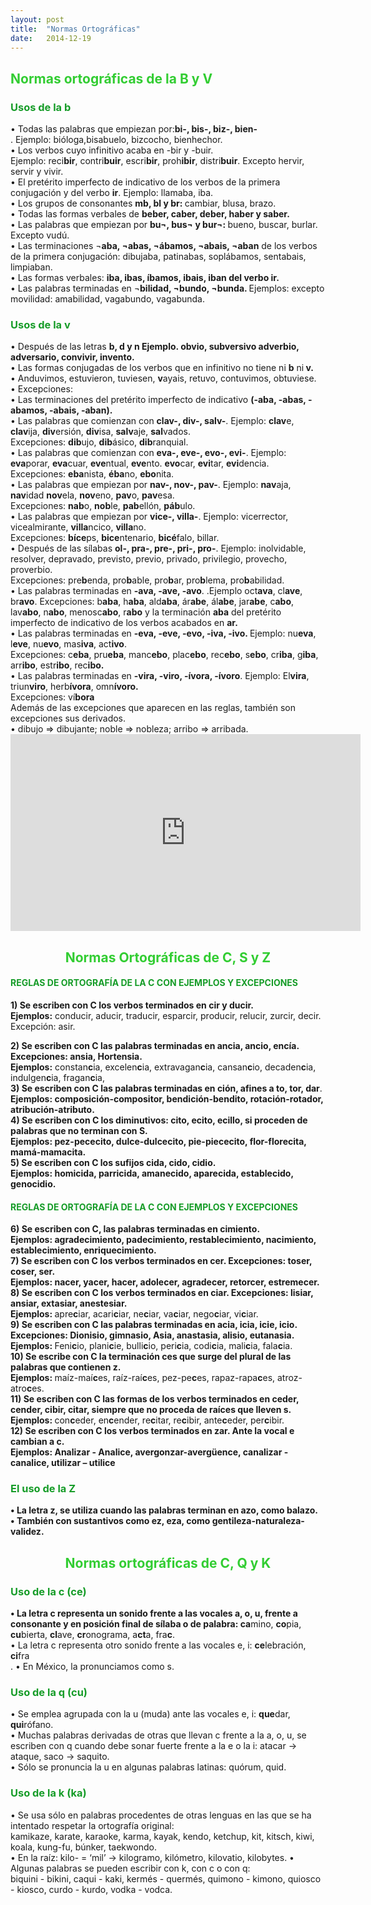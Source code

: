 ```yaml
---
layout: post
title:  "Normas Ortográficas"
date:   2014-12-19
---
```

<font color="#32CD32"><h2>Normas ortográficas de la B y V </h2></font>
<font color="#169C28"><h3>Usos de la b</h3></font>
<p>
•	Todas las palabras que empiezan por:<b>bi-, bis-, biz-, bien-</b><br>. Ejemplo: bióloga,bisabuelo, bizcocho, bienhechor.<br>
•	Los verbos cuyo infinitivo acaba en -bir y -buir.<br>
Ejemplo: reci<b>bir</b>, contri<b>buir</b>, escri<b>bir</b>, proh<b>ibir</b>, distri<b>buir</b>. Excepto hervir, servir y vivir. <br>
•	El pretérito imperfecto de indicativo de los verbos de la primera conjugación y del verbo <b>ir</b>. Ejemplo: llamaba, iba. <br>
•	Los grupos de consonantes <b>mb, bl y br: </b> cambiar, blusa, brazo. <br>
•	Todas las formas verbales de <b>beber, caber, deber, haber y saber. </b><br> 
•	Las palabras que empiezan por <b>bu¬, bus¬ y bur¬: </b> bueno, buscar, burlar. Excepto vudú.<br>
•	Las terminaciones ¬<b>aba, ¬abas, ¬ábamos, ¬abais, ¬aban</b> de los verbos de la primera conjugación: dibujaba, patinabas, soplábamos, sentabais, limpiaban. <br>
•	Las formas verbales: <b> iba, ibas, íbamos, ibais, iban del verbo ir. </b> <br>
•	Las palabras terminadas en ¬<b>bilidad, ¬bundo, ¬bunda. </b>Ejemplos: excepto movilidad: amabilidad, vagabundo, vagabunda.<br></p>
<font color="#169C28"><h3>Usos de la v</h3></font>
<p>
•	Después de las letras <b>b, d y n Ejemplo. obvio, subversivo adverbio, adversario, convivir, invento. </b> <br>
•	Las formas conjugadas de los verbos que en infinitivo no tiene ni <b>b</b> ni<b> v. </b><br>
•	Anduvimos, estuvieron, tuviesen, <b>v</b>ayais, retuvo, contuvimos, obtuviese.<br>
•	Excepciones: <br>
•	Las terminaciones del pretérito imperfecto de indicativo <b> (-aba, -abas, -abamos, -abais, -aban). </b><br>
•	Las palabras que comienzan con <b>clav-, div-, salv-</b>. Ejemplo: <b>clav</b>e, <b>clav</b>ija, <b>div</b>ersión, <b>div</b>isa, <b>salv</b>aje, <b>sal</b>vados. <br>
Excepciones: <b>dib</b>ujo, <b>dib</b>ásico, <b>dib</b>ranquial. <br>
•	Las palabras que comienzan con <b>eva-, eve-, evo-, evi-</b>. Ejemplo: <b>eva</b>porar, <b> eva</b>cuar, <b>eve</b>ntual, <b>eve</b>nto. <b>evo</b>car, <b> evi</b>tar, <b> evi</b>dencia. <br>
Excepciones: <b>eba</b>nista, <b>éba</b>no, <b>ebo</b>nita. <br>
•	Las palabras que empiezan por <b>nav-, nov-, pav-</b>. Ejemplo: <b>nav</b>aja, <b> nav</b>idad <b>nov</b>ela, <b>nov</b>eno, <b> pav</b>o, <b>pav</b>esa. <br>
Excepciones: <b>nab</b>o, <b>nob</b>le, <b>pab</b>ellón, <b>páb</b>ulo. <br>
•	Las palabras que empiezan por <b>vice-, villa-</b>. Ejemplo: vicerrector, vicealmirante, <b>villa</b>ncico, <b>villa</b>no. <br>
Excepciones: <b>bíce</b>ps, <b>bice</b>ntenario, <b>bicé</b>falo, </b>bill</b>ar. <br>
•	Después de las sílabas <b>ol-, pra-, pre-, pri-, pro-</b>. Ejemplo: inolvidable, resolver, depravado, previsto, previo, privado, privilegio, provecho, proverbio. <br>
Excepciones: pre<b>b</b>enda, pro<b>b</b>able, pro<b>b</b>ar, pro<b>b</b>lema, pro<b>b</b>abilidad. <br>
•	Las palabras terminadas en <b>-ava, -ave, -avo</b>. .Ejemplo oct<b>ava</b>, cl<b>ave</b>, br<b>avo</b>.
Excepciones: b<b>aba</b>, h<b>aba</b>, ald<b>aba</b>, ár<b>abe</b>, ál<b>abe</b>, jar<b>abe</b>, c<b>abo</b>, lav<b>abo</b>, n<b>abo</b>, menosc<b>abo</b>, r<b>abo</b> y la terminación <b>aba</b> del pretérito imperfecto de indicativo de los verbos acabados en <b>ar. </b> <br>
•	Las palabras terminadas en <b>-eva, -eve, -evo, -iva, -ivo. </b> Ejemplo: nu<b>eva</b>, l<b>eve</b>, nu<b>evo</b>, mas<b>iva</b>, act<b>ivo</b>. <br>
Excepciones: c<b>eba</b>, pru<b>eba</b>, manc<b>ebo</b>, plac<b>ebo</b>, rec<b>ebo</b>, s<b>ebo</b>, cr<b>iba</b>, g<b>iba</b>, arr<b>ibo</b>, estr<b>ibo</b>, rec<b>ibo. </b> <br>
•	Las palabras terminadas en <b>-vira, -viro, -ívora, -ívoro</b>. Ejemplo: El<b>vira</b>, triun<b>viro</b>, herb<b>ívora</b>, omn<b>ívoro. </b> <br>
Excepciones: ví<b>bora</b><br>
Además de las excepciones que aparecen en las reglas, también son excepciones sus derivados.<br>
•	dibujo ⇒ dibujante; noble ⇒ nobleza; arribo ⇒ arribada.<br>
<iframe width="560" height="315" src="https://www.youtube.com/embed/MrnkGam_7tc" frameborder="0" allow="accelerometer; autoplay; encrypted-media; gyroscope; picture-in-picture" allowfullscreen></iframe></p>
<center><font color="#32CD32"><h2>Normas Ortográficas de C, S y Z</h2></font></center>
<font color="#169C28"><h4>REGLAS DE ORTOGRAFÍA DE LA C CON EJEMPLOS Y EXCEPCIONES</h4></font>
<b><p>1) Se escriben con C los verbos terminados en cir y ducir.</b><br>
<b>Ejemplos:</b> conducir, aducir, traducir, esparcir, producir, relucir, zurcir, decir. Excepción: asir.<br>

<b>2) Se escriben con C las palabras terminadas en ancia, ancio, encía. Excepciones: ansia, Hortensia.</b><br>
<b>Ejemplos:</b> constan<b>c</b>ia, excelen<b>c</b>ia, extravagan<b>c</b>ia, cansan<b>c</b>io, decaden<b>c</b>ia, indulgen<b>c</b>ia, fragan<b>c</b>ia, <br>
<b>3) Se escriben con C las palabras terminadas en ción, afines a to, tor, dar</b>.<br>
<b>Ejemplos:<b> composi<b>c</b>ión-compositor, bendi<b>c</b>ión-bendito, rota<b>c</b>ión-rotador, atribu<b>c</b>ión-atributo.<br>
<b>4) Se escriben con C los diminutivos: cito, ecito, ecillo, si proceden de palabras que no terminan con S. </b><br>
<b>Ejemplos: </b> pez-pece<b>c</b>ito, dulce-dulce<b>c</b>ito, pie-pie<b>c</b>e<b>c</b>ito, flor-flore<b>c</b>ita, mamá-mama<b>c</b>ita.<br>
<b>5) Se escriben con C los sufijos cida, cido, cidio. </b><br>
<b>Ejemplos: </b> homi<b>c</b>ida, parri<b>c</b>ida, amane<b>c</b>ido, apare<b>c</b>ida, estable<b>c</b>ido, geno<b>c</b>idio.<br>
<font color="#169C28"><h4>REGLAS DE ORTOGRAFÍA DE LA C CON EJEMPLOS Y EXCEPCIONES</h4></font>
<b>6) Se escriben con C, las palabras terminadas en cimiento.</b><br>
<b>Ejemplos: </b> agrade<b>c</b>imiento, pade<b>c</b>imiento, restable<b>c</b>imiento, na<b>c</b>imiento, estable<b>c</b>imiento, enrique<b>c</b>imiento.<br>
<b>7) Se escriben con C los verbos terminados en cer. Excepciones: toser, coser, ser. </b><br>
<b>Ejemplos: </b> na<b>c</b>er, ya<b>c</b>er, ha<b>c</b>er, adole<b>c</b>er, agrade<b>c</b>er, retor<b>c</b>er, estreme<b>c</b>er.<br>
</b>8) Se escriben con C los verbos terminados en ciar. Excepciones: lisiar, ansiar, extasiar, anestesiar. </b><br>
<b>Ejemplos: </b> apre<b>c</b>iar, acari<b>c</b>iar, ne<b>c</b>iar, va<b>c</b>iar, nego<b>c</b>iar, vi<b>c</b>iar.<br>
<b>9) Se escriben con C las palabras terminadas en acia, icia, icie, icio. Excepciones: Dionisio, gimnasio, Asia, anastasia, alisio, eutanasia. </b><br>
<b>Ejemplos: </b> Feni<b>c</b>io, plani<b>c</b>ie, bulli<b>c</b>io, peri<b>c</b>ia, codi<b>c</b>ia, mali<b>c</b>ia, fala<b>c</b>ia.<br>
<b>10) Se escribe con C la terminación ces que surge del plural de las palabras que contienen z. </b><br>
<b>Ejemplos: </b> maíz-maí<b>c</b>es, raíz-raí<b>c</b>es, pez-pe<b>c</b>es, rapaz-rapa<b>c</b>es, atroz-atro<b>c</b>es.<br>
<b>11) Se escriben con C las formas de los verbos terminados en ceder, cender, cibir, citar, siempre que no proceda de raíces que lleven s.</b>
<b>Ejemplos: </b> con<b>c</b>eder, en<b>c</b>ender, re<b>c</b>itar, re<b>c</b>ibir, ante<b>c</b>eder, per<b>c</b>ibir.<br>
<b>12) Se escriben con C los verbos terminados en zar. Ante la vocal e cambian a c. </b><br>
<b>Ejemplos: <b> Analizar - Anali<b>c</b>e, avergonzar-avergüen<b>c</b>e, canalizar - canali<b>c</b>e, utilizar – utili<b>c</b>e<br></p>




<font color="#169C28"><h3> El uso de la Z
</h3></font>
<p>• La letra z, se utiliza cuando las palabras terminan en azo, como balazo.<br>
• También con sustantivos como ez, eza, como gentileza-naturaleza-validez.</p>
<center><font color="#32CD32"><h2>Normas ortográficas de C, Q y K</h2></font></center>
<font color="#169C28"><h3>Uso de la c (ce)</h3></font>
<p>
•	La letra c representa un sonido frente a las vocales a, o, u, frente a consonante y en posición final de sílaba o de palabra: 
</b>ca</b>mino, <b>co</b>pia, <b>cu</b>bierta, <b>cl</b>ave, <b>cr</b>onograma, a<b>ct</b>a, fra<b>c</b>.<br>
•	La letra c representa otro sonido frente a las vocales e, i: <b>ce</b>lebración, <b>ci</b>fra<br>.
•	En México, la pronunciamos como s.</p>
<font color="#169C28"><h3> Uso de la q (cu)</h3></font>
<p>
•	Se emplea agrupada con la u (muda) ante las vocales e, i: <b>que</b>dar, <b>qui</b>rófano.<br>
•	Muchas palabras derivadas de otras que llevan c frente a la a, o, u, se escriben con q cuando debe sonar fuerte frente a la e o la i:
atacar → ataque, saco → saquito.<br>
•	Sólo se pronuncia la u en algunas palabras latinas: quórum, quid.</p>
<font color="#169C28"><h3>Uso de la k (ka)</h3></font>
<p>
•	Se usa sólo en palabras procedentes de otras lenguas en las que se ha intentado respetar la ortografía original:<br>
kamikaze, karate, karaoke, karma, kayak, kendo, ketchup, kit, kitsch, kiwi, koala, kung-fu, búnker, taekwondo.<br>
•	En la raíz:  kilo- = ‘mil’ → kilogramo, kilómetro, kilovatio, kilobytes.
•	Algunas palabras se pueden escribir con k, con c o con q:<br>
biquini - bikini, caqui - kaki, kermés - quermés, quimono - kimono, quiosco - kiosco, curdo - kurdo, vodka - vodca.</p>





